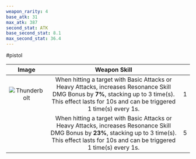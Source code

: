 ```yaml
---
weapon_rarity: 4
base_atk: 31
max_atk: 387
second_stat: ATK
base_second_stat: 8.1
max_second_stat: 36.4
---
```

#pistol

|                                                                            Image                                                                             |                                                                                              Weapon Skill                                                                                               |     |
| :----------------------------------------------------------------------------------------------------------------------------------------------------------: | :-----------------------------------------------------------------------------------------------------------------------------------------------------------------------------------------------------: | --- |
| ![Thunderbolt](https://static.wikia.nocookie.net/wutheringwaves/images/0/09/Weapon_Thunderbolt.png/revision/latest/scale-to-width-down/74?cb=20240526015629) | When hitting a target with Basic Attacks or Heavy Attacks, increases Resonance Skill DMG Bonus by **7%**, stacking up to 3 time(s). This effect lasts for 10s and can be triggered 1 time(s) every 1s.  | 1   |
|                                                                                                                                                              | When hitting a target with Basic Attacks or Heavy Attacks, increases Resonance Skill DMG Bonus by **23%**, stacking up to 3 time(s). This effect lasts for 10s and can be triggered 1 time(s) every 1s. | 5   |

